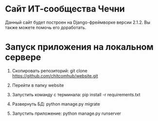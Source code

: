 # Сайт ИТ-сообщества Чечни
Данный сайт будет построен на Django-фреймворке версии 2.1.2.
Вы также можете помочь его доработать.


# Запуск приложения на локальном сервере

1. Скопировать репозиторий: 
   git clone https://github.com/chitcomhub/website.git
   
2. Перейти в папку website

3. Запустить команду с терминала:
    pip install -r requirements.txt

4. Развернуть БД:
    python manage.py migrate
    
5. Запустить приложение:
    python manage.py runserver
